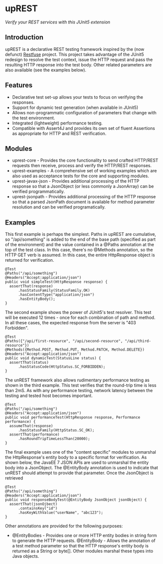 upREST
======

_Verify your REST services with this JUnit5 extension_

Introduction
------------

upREST is a declarative REST testing framework inspired by the (now defunct)
[Restfuse]() project.  This project takes advantage of the JUnit5 redesign to
resolve the test context, issue the HTTP request and pass the resulting HTTP
response into the test body.  Other related parameters are also available
(see the examples below).

Features
--------

-   Declarative test set-up allows your tests to focus on verifying the
    responses.
-   Support for dynamic test generation (when available in JUnit5)
-   Allows non-programmatic configuration of parameters that change with the
    test environment.
-   Integrated (lightweight) performance testing.
-   Compatible with Assert4J and provides its own set of fluent Assertions
    as appropriate for HTTP and REST verification.

Modules
-------

-   uprest-core - Provides the core functionality to send crafted HTTP/REST
    requests then receive, process and verify the HTTP/REST responses.
-   uprest-examples - A comprehensive set of working examples which are also
    used as acceptance tests for the core and supporting modules.
-   uprest-javax-json - Provides additional processing of the HTTP response
    so that a JsonObject (or less commonly a JsonArray) can be verified
    programmatically.
-   uprest-jsonpath - Provides additional processing of the HTTP response so
    that a parsed JsonPath document is available for method parameter
    resolution and can be verified programatically.

Examples
--------

This first example is perhaps the simplest.  Paths in upREST are cumulative,
so "/api/something" is added to the end of the base path (specified as part
of the environment) and the value contained in a @Paths annotation at the top
of the test class.  In this case, there's no @Methods annotation, so the HTTP
GET verb is assumed.  In this case, the entire HttpResponse object is returned
for verification.

    @Test
    @Paths("/api/something")
    @Headers("Accept:application/json")
    public void simpleTest(HttpResponse response) {
      assertThat(response)
          .hasStatusFamily(StatusFamily.OK)
          .hasContentType("application/json")
          .hasEntityBody();
    }

The second example shows the power of JUnit5's test resolver.  This test will
be executed 12 times - once for each combination of path and method.  In all
these cases, the expected response from the server is "403 Forbidden".

    @Test
    @Paths({"/api/first-resource", "/api/second-resource", "/api/third-resource"})
    @Methods({Method.POST, Method.PUT, Method.PATCH, Method.DELETE})
    @Headers("Accept:application/json")
    public void dynamicTest(StatusLine status) {
      assertThat(status)
          .hasStatusCode(HttpStatus.SC_FORBIDDEN);
    }

The unREST framework also allows rudimentary performance testing as shown in
the third example.  This test verifies that the round-trip time is less than
2mS.  As with any performance testing, network latency between the testing
and tested host becomes important.

    @Test
    @Paths("/api/something")
    @Headers("Accept:application/json")
    public void performanceTest(HttpResponse response, Performance performance) {
      assumeThat(response)
          .hasStatusFamily(HttpStatus.SC_OK);
      assertThat(performance)
          .hasRoundTripTimeLessThan(20000);
    }

The final example uses one of the "content specific" modules to unmarshal
the HttpResponse's entity body to a specific format for verification.  As
shown below, the JavaEE 7 JSON APIs are used to unmarshal the entity body
into a JsonObject.  The @EntityBody annotation is used to indicate that
unREST should attempt to provide that parameter.  Once the JsonObject is
retrieved

    @Test
    @Paths("/api/something")
    @Headers("Accept:application/json")
    public void responseBodyTest(@EntityBody JsonObject jsonObject) {
      assertThat(jsonOjbect)
          .containsKey("id")
          .hasKeyWithValue("userName", "abc123");
    }

Other annotations are provided for the following purposes:

-   @EntityBodies - Provides one or more HTTP entity bodies in string form
                    to generate the HTTP requests.
    @EntityBody - Allows the annotation of a test method parameter so that
                  the HTTP response's entity body is returned as a String
                  or byte[].  Other modules marshal these types into
                  Java objects.